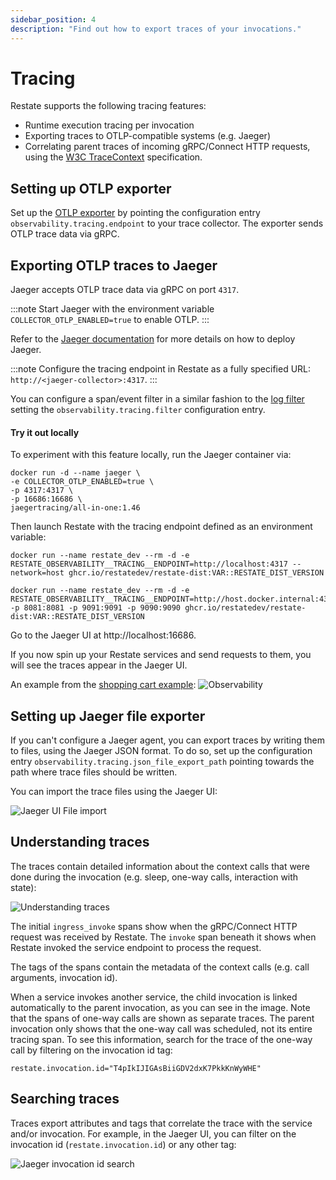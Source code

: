 ```yaml
---
sidebar_position: 4
description: "Find out how to export traces of your invocations."
---
```


# Tracing

Restate supports the following tracing features:

* Runtime execution tracing per invocation
* Exporting traces to OTLP-compatible systems (e.g. Jaeger)
* Correlating parent traces of incoming gRPC/Connect HTTP requests, using the [W3C TraceContext](https://github.com/w3c/trace-context) specification.

## Setting up OTLP exporter

Set up the [OTLP exporter](https://github.com/open-telemetry/opentelemetry-collector/blob/main/exporter/otlpexporter/README.md) by pointing the configuration entry `observability.tracing.endpoint` to your trace collector.
The exporter sends OTLP trace data via gRPC.


## Exporting OTLP traces to Jaeger

Jaeger accepts OTLP trace data via gRPC on port `4317`.

:::note
Start Jaeger with the environment variable `COLLECTOR_OTLP_ENABLED=true` to enable OTLP.
:::

Refer to the [Jaeger documentation](https://www.jaegertracing.io/docs/1.46/deployment/) for more details on how to deploy Jaeger.

:::note
Configure the tracing endpoint in Restate as a fully specified URL: `http://<jaeger-collector>:4317`.
:::

You can configure a span/event filter in a similar fashion to the [log filter](/restate/logging#log-filter) setting the `observability.tracing.filter` configuration entry.

#### Try it out locally
To experiment with this feature locally, run the Jaeger container via:
```shell
docker run -d --name jaeger \
-e COLLECTOR_OTLP_ENABLED=true \
-p 4317:4317 \
-p 16686:16686 \
jaegertracing/all-in-one:1.46
```

Then launch Restate with the tracing endpoint defined as an environment variable:
<Tabs groupId="operating-systems">
<TabItem value="lin" label="Linux">

```shell
docker run --name restate_dev --rm -d -e RESTATE_OBSERVABILITY__TRACING__ENDPOINT=http://localhost:4317 --network=host ghcr.io/restatedev/restate-dist:VAR::RESTATE_DIST_VERSION
```

</TabItem>
<TabItem value="mac" label="macOS">

```shell
docker run --name restate_dev --rm -d -e RESTATE_OBSERVABILITY__TRACING__ENDPOINT=http://host.docker.internal:4317 -p 8081:8081 -p 9091:9091 -p 9090:9090 ghcr.io/restatedev/restate-dist:VAR::RESTATE_DIST_VERSION
```

</TabItem>
</Tabs>

Go to the Jaeger UI at http://localhost:16686.

If you now spin up your Restate services and send requests to them, you will see the traces appear in the Jaeger UI.

An example from the [shopping cart example](https://github.com/restatedev/examples/tree/main/typescript/ecommerce-store):
![Observability](/img/observability.jpeg)

## Setting up Jaeger file exporter

If you can't configure a Jaeger agent, you can export traces by writing them to files, using the Jaeger JSON format. To do so, set up the configuration entry `observability.tracing.json_file_export_path` pointing towards the path where trace files should be written.

You can import the trace files using the Jaeger UI:

![Jaeger UI File import](/img/jaeger-import-file.png)


## Understanding traces
The traces contain detailed information about the context calls that were done during the invocation (e.g. sleep, one-way calls, interaction with state):

![Understanding traces](/img/jaeger_tour_background_call_handler.png)

The initial `ingress_invoke` spans show when the gRPC/Connect HTTP request was received by Restate. The `invoke` span beneath it shows when Restate invoked the service endpoint to process the request.

The tags of the spans contain the metadata of the context calls (e.g. call arguments, invocation id). 

When a service invokes another service, the child invocation is linked automatically to the parent invocation, as you can see in the image.
Note that the spans of one-way calls are shown as separate traces. The parent invocation only shows that the one-way call was scheduled, not its entire tracing span. 
To see this information, search for the trace of the one-way call by filtering on the invocation id tag:
```
restate.invocation.id="T4pIkIJIGAsBiiGDV2dxK7PkkKnWyWHE"
```

## Searching traces

Traces export attributes and tags that correlate the trace with the service and/or invocation. For example, in the Jaeger UI, you can filter on the invocation id (`restate.invocation.id`) or any other tag:

![Jaeger invocation id search](/img/jaeger_invocationid_search_handler.png)